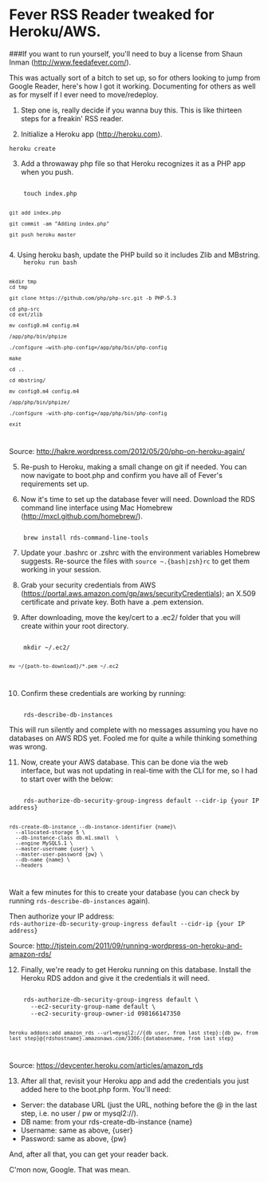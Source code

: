 Fever RSS Reader tweaked for Heroku/AWS.
========================================

###If you want to run yourself, you'll need to buy a license from Shaun Inman (http://www.feedafever.com/).

This was actually sort of a bitch to set up, so for others looking to jump from Google Reader, here's how I got it working. Documenting for others as well as for myself if I ever need to move/redeploy.

1. Step one is, really decide if you wanna buy this. This is like thirteen steps for a freakin' RSS reader.

2. Initialize a Heroku app (http://heroku.com).

<code>heroku create</code>

3. Add a throwaway php file so that Heroku recognizes it as a PHP app when you push.
<code>
    touch index.php

    git add index.php

    git commit -am "Adding index.php"

    git push heroku master
</code>
4. Using heroku bash, update the PHP build so it includes Zlib and MBstring.
<code>   
    heroku run bash
 
    mkdir tmp
    cd tmp
 
    git clone https://github.com/php/php-src.git -b PHP-5.3
 
    cd php-src
    cd ext/zlib
 
    mv config0.m4 config.m4

    /app/php/bin/phpize
 
    ./configure –with-php-config=/app/php/bin/php-config
 
    make
 
    cd ..

    cd mbstring/

    mv config0.m4 config.m4

    /app/php/bin/phpize/

    ./configure -with-php-config=/app/php/bin/php-config
 
    exit
</code>

Source: http://hakre.wordpress.com/2012/05/20/php-on-heroku-again/

5. Re-push to Heroku, making a small change on git if needed. You can now navigate to boot.php and confirm you have all of Fever's requirements set up.

6. Now it's time to set up the database fever will need. Download the RDS command line interface using Mac Homebrew (http://mxcl.github.com/homebrew/). 
<code>
    brew install rds-command-line-tools
</code>

7. Update your .bashrc or .zshrc with the environment variables Homebrew suggests. Re-source the files with ```source ~.{bash|zsh}rc``` to get them working in your session.

8. Grab your security credentials from AWS (https://portal.aws.amazon.com/gp/aws/securityCredentials); an X.509 certificate and private key. Both have a .pem extension.

9. After downloading, move the key/cert to a .ec2/ folder that you will create within your root directory.
<code>
    mkdir ~/.ec2/

    mv ~/{path-to-download}/*.pem ~/.ec2
</code>

10. Confirm these credentials are working by running:
<code>
    rds-describe-db-instances
</code>

This will run silently and complete with no messages assuming you have no databases on AWS RDS yet. Fooled me for quite a while thinking something was wrong.

11. Now, create your AWS database. This can be done via the web interface, but was not updating in real-time with the CLI for me, so I had to start over with the below:
<code>
    rds-authorize-db-security-group-ingress default --cidr-ip {your IP address}

    rds-create-db-instance --db-instance-identifier {name}\
      --allocated-storage 5 \
      --db-instance-class db.m1.small  \
      --engine MySQL5.1 \
      --master-username {user} \
      --master-user-password {pw} \
      --db-name {name} \
      --headers
</code>

Wait a few minutes for this to create your database (you can check by running <code>rds-describe-db-instances</code> again).

Then authorize your IP address:
<code>
    rds-authorize-db-security-group-ingress default --cidr-ip {your IP address}
</code>

Source: http://tjstein.com/2011/09/running-wordpress-on-heroku-and-amazon-rds/

12. Finally, we're ready to get Heroku running on this database. Install the Heroku RDS addon and give it the credentials it will need.
<code>
    rds-authorize-db-security-group-ingress default \
      --ec2-security-group-name default \
      --ec2-security-group-owner-id 098166147350

    heroku addons:add amazon_rds --url=mysql2://{db user, from last step}:{db pw, from last step}@{rdshostname}.amazonaws.com/3306:{databasename, from last step}
</code>

Source: https://devcenter.heroku.com/articles/amazon_rds

13. After all that, revisit your Heroku app and add the credentials you just added here to the boot.php form.
You'll need:
- Server: the database URL (just the URL, nothing before the @ in the last step, i.e. no user / pw or mysql2://).
- DB name: from your rds-create-db-instance {name}
- Username: same as above, {user}
- Password: same as above, {pw}

And, after all that, you can get your reader back.

C'mon now, Google. That was mean.
